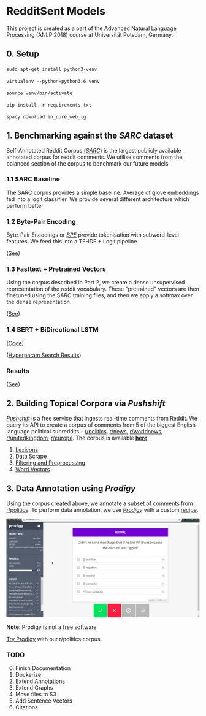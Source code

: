 # RedditSent Models

This project is created as a part of the Advanced Natural Language Processing (ANLP 2018) course at Universität Potsdam, Germany.   


## 0. Setup

`sudo apt-get install python3-venv`

`virtualenv --python=python3.6 venv`

`source venv/bin/activate`

`pip install -r requirements.txt`

`spacy download en_core_web_lg`

## 1. Benchmarking against the *SARC* dataset 

Self-Annotated Reddit Corpus [(*SARC*)](https://github.com/NLPrinceton/SARC) is the largest publicly available annotated corpus for reddit comments. We utilise comments from the balanced section of the corpus to benchmark our future models. 

### 1.1 SARC Baseline
The SARC corpus provides a simple baseline: Average of glove embeddings fed into a logit classifier. We provide several different architecture which perform better. 

### 1.2 Byte-Pair Encoding
Byte-Pair Encodings or [*BPE*](https://github.com/bheinzerling/bpemb) provide tokenisation with subword-level features. We feed this into a TF-IDF + Logit pipeline. 

([See](utils/classifiers/baseline+subword.ipynb))

### 1.3 Fasttext + Pretrained Vectors
Using the corpus described in Part 2, we create a dense unsupervised representation of the reddit vocabulary. These "pretrained" vectors are then finetuned using the SARC training files, and then we apply a softmax over the dense representation. 

([See](docs/vectors.md))

### 1.4 BERT + BiDirectional LSTM
([Code](utils/classifiers/bert-hp.py))

([Hyperparam Search Results](results/bert_param_selection.txt))


### Results

([See](docs/results.md))


## 2. Building Topical Corpora via *Pushshift*

[*Pushshift*](http://pushshift.io/) is a free service that ingests real-time comments from Reddit. We query its API to create a corpus of comments from 5 of the biggest English-language political subreddits - [r/politics](http://reddit.com/r/politics), [r/news](http://reddit.com/r/news/), [r/worldnews](http://reddit.com/r/worldnews/), [r/unitedkingdom](http://reddit.com/r/unitedkingdom), [r/europe](http://reddit.com/r/europe/). The corpus is available [**here**](https://tinyurl.com/y5rkylj4).


1. [Lexicons](docs/lexicons.md)
2. [Data Scrape](docs/data.md)
3. [Filtering and Preprocessing](docs/preprocessing.md)
4. [Word Vectors](docs/vectors.md)

## 3. Data Annotation using *Prodigy* 

Using the corpus created above, we annotate a subset of comments from [r/politics](https://reddit.com/r/politics/). To perform data annotation, we use [*Prodigy*](https://prodi.gy/) with a custom [recipe](utils/recipe.py). 


![Prodigy](img/prodigy-example.gif)

**Note**: Prodigy is not a free software


[Try Prodigy](https://redditsent-corpus.serveo.net/) with our r/politics corpus. 


### TODO
0. Finish Documentation
1. Dockerize
2. Extend Annotations
3. Extend Graphs
4. Move files to S3
5. Add Sentence Vectors
6. Citations